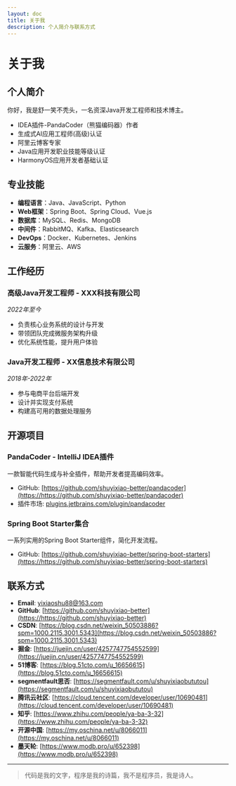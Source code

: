 ```yaml
---
layout: doc
title: 关于我
description: 个人简介与联系方式
---
```


# 关于我

## 个人简介

你好，我是舒一笑不秃头，一名资深Java开发工程师和技术博主。

- IDEA插件-PandaCoder（熊猫编码器）作者
- 生成式AI应用工程师(高级)认证
- 阿里云博客专家
- Java应用开发职业技能等级认证
- HarmonyOS应用开发者基础认证

## 专业技能

- **编程语言**：Java、JavaScript、Python
- **Web框架**：Spring Boot、Spring Cloud、Vue.js
- **数据库**：MySQL、Redis、MongoDB
- **中间件**：RabbitMQ、Kafka、Elasticsearch
- **DevOps**：Docker、Kubernetes、Jenkins
- **云服务**：阿里云、AWS

## 工作经历

### 高级Java开发工程师 - XXX科技有限公司

*2022年至今*

- 负责核心业务系统的设计与开发
- 带领团队完成微服务架构升级
- 优化系统性能，提升用户体验

### Java开发工程师 - XX信息技术有限公司

*2018年-2022年*

- 参与电商平台后端开发
- 设计并实现支付系统
- 构建高可用的数据处理服务

## 开源项目

### PandaCoder - IntelliJ IDEA插件

一款智能代码生成与补全插件，帮助开发者提高编码效率。

- GitHub: [https://github.com/shuyixiao-better/pandacoder](https://https://github.com/shuyixiao-better/pandacoder)
- 插件市场: [plugins.jetbrains.com/plugin/pandacoder](https://plugins.jetbrains.com/plugin/pandacoder)

### Spring Boot Starter集合

一系列实用的Spring Boot Starter组件，简化开发流程。

- GitHub: [https://github.com/shuyixiao-better/spring-boot-starters](https://https://github.com/shuyixiao-better/spring-boot-starters)

## 联系方式

- **Email**: yixiaoshu88@163.com
- **GitHub**: [https://github.com/shuyixiao-better](https://https://github.com/shuyixiao-better)
- **CSDN**: [https://blog.csdn.net/weixin_50503886?spm=1000.2115.3001.5343](https://blog.csdn.net/weixin_50503886?spm=1000.2115.3001.5343)
- **掘金**: [https://juejin.cn/user/4257747754552599](https://juejin.cn/user/4257747754552599)
- **51博客**: [https://blog.51cto.com/u_16656615](https://blog.51cto.com/u_16656615)
- **segmentfault思否**: [https://segmentfault.com/u/shuyixiaobututou](https://segmentfault.com/u/shuyixiaobututou)
- **腾讯云社区**: [https://cloud.tencent.com/developer/user/10690481](https://cloud.tencent.com/developer/user/10690481)
- **知乎**: [https://www.zhihu.com/people/ya-ba-3-32](https://www.zhihu.com/people/ya-ba-3-32)
- **开源中国**: [https://my.oschina.net/u/8066011](https://my.oschina.net/u/8066011)
- **墨天轮**: [https://www.modb.pro/u/652398](https://www.modb.pro/u/652398)

---

> 代码是我的文字，程序是我的诗篇，我不是程序员，我是诗人。
